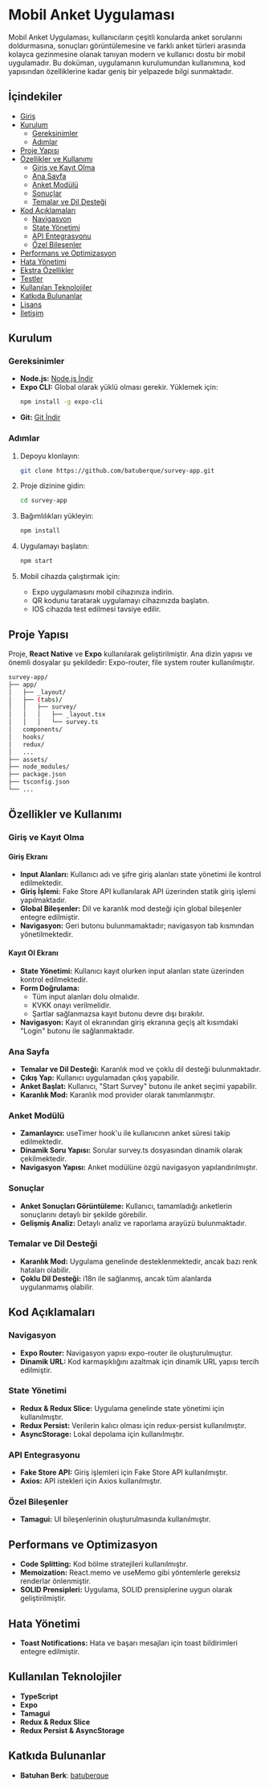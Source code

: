 # Mobil Anket Uygulaması

Mobil Anket Uygulaması, kullanıcıların çeşitli konularda anket sorularını doldurmasına, sonuçları görüntülemesine ve farklı anket türleri arasında kolayca gezinmesine olanak tanıyan modern ve kullanıcı dostu bir mobil uygulamadır. Bu doküman, uygulamanın kurulumundan kullanımına, kod yapısından özelliklerine kadar geniş bir yelpazede bilgi sunmaktadır.

## İçindekiler
- [Giriş](#giriş)
- [Kurulum](#kurulum)
  - [Gereksinimler](#gereksinimler)
  - [Adımlar](#adımlar)
- [Proje Yapısı](#proje-yapısı)
- [Özellikler ve Kullanımı](#özellikler-ve-kullanımı)
  - [Giriş ve Kayıt Olma](#giriş-ve-kayıt-olma)
  - [Ana Sayfa](#ana-sayfa)
  - [Anket Modülü](#anket-modülü)
  - [Sonuçlar](#sonuçlar)
  - [Temalar ve Dil Desteği](#temalar-ve-dil-desteği)
- [Kod Açıklamaları](#kod-açıklamaları)
  - [Navigasyon](#navigasyon)
  - [State Yönetimi](#state-yönetimi)
  - [API Entegrasyonu](#api-entegrasyonu)
  - [Özel Bileşenler](#özel-bileşenler)
- [Performans ve Optimizasyon](#performans-ve-optimizasyon)
- [Hata Yönetimi](#hata-yönetimi)
- [Ekstra Özellikler](#ekstra-özellikler)
- [Testler](#testler)
- [Kullanılan Teknolojiler](#kullanılan-teknolojiler)
- [Katkıda Bulunanlar](#katkıda-bulunanlar)
- [Lisans](#lisans)
- [İletişim](#iletişim)

## Kurulum

### Gereksinimler
- **Node.js:** [Node.js İndir](https://nodejs.org)
- **Expo CLI:** Global olarak yüklü olması gerekir. Yüklemek için:
    ```bash
    npm install -g expo-cli
    ```
- **Git:** [Git İndir](https://git-scm.com/)

### Adımlar

1. Depoyu klonlayın:
    ```bash
    git clone https://github.com/batuberque/survey-app.git
    ```

2. Proje dizinine gidin:
    ```bash
    cd survey-app
    ```

3. Bağımlılıkları yükleyin:
    ```bash
    npm install
    ```

4. Uygulamayı başlatın:
    ```bash
    npm start
    ```

5. Mobil cihazda çalıştırmak için:
    - Expo uygulamasını mobil cihazınıza indirin.
    - QR kodunu taratarak uygulamayı cihazınızda başlatın.
    - IOS cihazda test edilmesi tavsiye edilir.

## Proje Yapısı

Proje, **React Native** ve **Expo** kullanılarak geliştirilmiştir. Ana dizin yapısı ve önemli dosyalar şu şekildedir:
Expo-router, file system router kullanılmıştır.

```bash
survey-app/
├── app/
│   ├── _layout/
│   ├── (tabs)/
│   │   ├── survey/
│   │   │   ├── _layout.tsx
│   │   │   └── survey.ts
│   components/
│   hooks/
│   redux/
│   ...
├── assets/
├── node_modules/
├── package.json
├── tsconfig.json
└── ...
```

## Özellikler ve Kullanımı

### Giriş ve Kayıt Olma

#### Giriş Ekranı
- **Input Alanları:** Kullanıcı adı ve şifre giriş alanları state yönetimi ile kontrol edilmektedir.
- **Giriş İşlemi:** Fake Store API kullanılarak API üzerinden statik giriş işlemi yapılmaktadır.
- **Global Bileşenler:** Dil ve karanlık mod desteği için global bileşenler entegre edilmiştir.
- **Navigasyon:** Geri butonu bulunmamaktadır; navigasyon tab kısmından yönetilmektedir.

#### Kayıt Ol Ekranı
- **State Yönetimi:** Kullanıcı kayıt olurken input alanları state üzerinden kontrol edilmektedir.
- **Form Doğrulama:**
  - Tüm input alanları dolu olmalıdır.
  - KVKK onayı verilmelidir.
  - Şartlar sağlanmazsa kayıt butonu devre dışı bırakılır.
- **Navigasyon:** Kayıt ol ekranından giriş ekranına geçiş alt kısımdaki "Login" butonu ile sağlanmaktadır.

### Ana Sayfa
- **Temalar ve Dil Desteği:** Karanlık mod ve çoklu dil desteği bulunmaktadır.
- **Çıkış Yap:** Kullanıcı uygulamadan çıkış yapabilir.
- **Anket Başlat:** Kullanıcı, "Start Survey" butonu ile anket seçimi yapabilir.
- **Karanlık Mod:** Karanlık mod provider olarak tanımlanmıştır.

### Anket Modülü
- **Zamanlayıcı:** useTimer hook'u ile kullanıcının anket süresi takip edilmektedir.
- **Dinamik Soru Yapısı:** Sorular survey.ts dosyasından dinamik olarak çekilmektedir.
- **Navigasyon Yapısı:** Anket modülüne özgü navigasyon yapılandırılmıştır.

### Sonuçlar
- **Anket Sonuçları Görüntüleme:** Kullanıcı, tamamladığı anketlerin sonuçlarını detaylı bir şekilde görebilir.
- **Gelişmiş Analiz:** Detaylı analiz ve raporlama arayüzü bulunmaktadır.

### Temalar ve Dil Desteği
- **Karanlık Mod:** Uygulama genelinde desteklenmektedir, ancak bazı renk hataları olabilir.
- **Çoklu Dil Desteği:** i18n ile sağlanmış, ancak tüm alanlarda uygulanmamış olabilir.

## Kod Açıklamaları

### Navigasyon
- **Expo Router:** Navigasyon yapısı expo-router ile oluşturulmuştur.
- **Dinamik URL:** Kod karmaşıklığını azaltmak için dinamik URL yapısı tercih edilmiştir.

### State Yönetimi
- **Redux & Redux Slice:** Uygulama genelinde state yönetimi için kullanılmıştır.
- **Redux Persist:** Verilerin kalıcı olması için redux-persist kullanılmıştır.
- **AsyncStorage:** Lokal depolama için kullanılmıştır.

### API Entegrasyonu
- **Fake Store API:** Giriş işlemleri için Fake Store API kullanılmıştır.
- **Axios:** API istekleri için Axios kullanılmıştır.

### Özel Bileşenler
- **Tamagui:** UI bileşenlerinin oluşturulmasında kullanılmıştır.

## Performans ve Optimizasyon
- **Code Splitting:** Kod bölme stratejileri kullanılmıştır.
- **Memoization:** React.memo ve useMemo gibi yöntemlerle gereksiz renderlar önlenmiştir.
- **SOLID Prensipleri:** Uygulama, SOLID prensiplerine uygun olarak geliştirilmiştir.

## Hata Yönetimi
- **Toast Notifications:** Hata ve başarı mesajları için toast bildirimleri entegre edilmiştir.

## Kullanılan Teknolojiler
- **TypeScript**
- **Expo**
- **Tamagui**
- **Redux & Redux Slice**
- **Redux Persist & AsyncStorage**

## Katkıda Bulunanlar
- **Batuhan Berk**: [batuberque](https://github.com/batuberque)

